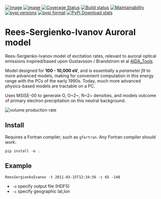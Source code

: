 [![image](https://zenodo.org/badge/36744637.svg)](https://zenodo.org/badge/latestdoi/36744637)
[![image](https://travis-ci.org/scivision/reesaurora.svg)](https://travis-ci.org/scivision/reesaurora)
[![Coverage Status](https://coveralls.io/repos/github/scivision/reesaurora/badge.svg?branch=master)](https://coveralls.io/github/scivision/reesaurora?branch=master)
[![Build status](https://ci.appveyor.com/api/projects/status/r90wkqjjhtefltxt?svg=true)](https://ci.appveyor.com/project/scivision/reesaurora)
[![Maintainability](https://api.codeclimate.com/v1/badges/fae4ee1dfb20a766ebce/maintainability)](https://codeclimate.com/github/scivision/reesaurora/maintainability)
[![pypi versions](https://img.shields.io/pypi/pyversions/reesaurora.svg)](https://pypi.python.org/pypi/reesaurora)
[![pypi format](https://img.shields.io/pypi/format/reesaurora.svg)](https://pypi.python.org/pypi/reesaurora)
[![PyPi Download stats](http://pepy.tech/badge/reesaurora)](http://pepy.tech/project/reesaurora)


# Rees-Sergienko-Ivanov Auroral model

Rees-Sergienko-Ivanov model of excitation rates, relevant to auroral
optical emissions inspired/based upon Gustavsson / Brandstrom et al
[AIDA_Tools](https://github.com/scivision/AIDA-tools)

Model designed for **100 - 10,000 eV**, and is essentially a *parameter
fit* to more advanced models, making for convenient computation in this
energy range with the PCs of the early 1990s. Today, much more advanced
physics-based models are tractable on a PC.

Uses MSISE-00 to generate O, O~2~, N~2~ densities, and models outcome of
primary electron precipitation on this neutral background.

![volume production rate](tests/demo.png)


## Install

Requires a Fortran compiler, such as `gfortran`. 
Any Fortran compiler should work:

    pip install -e .

## Example

    ReesSergienkoIvanov -t 2011-03-15T12:34:56 -c 65 -148

* `-o` specify output file (HDF5) 
* `-c` specify geographic lat,lon

